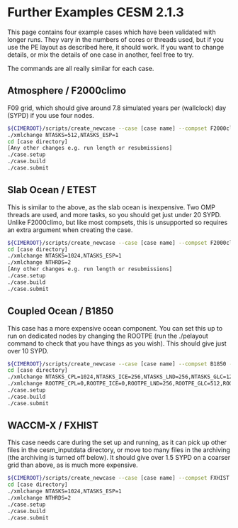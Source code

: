# Further Examples CESM 2.1.3

This page contains four example cases which have been validated with longer runs. They vary in the numbers of cores or threads used, but if you use the PE layout as described here, it should work. If you want to change details, or mix the details of one case in another, feel free to try.

The commands are all really similar for each case.

## Atmosphere / F2000climo

F09 grid, which should give around 7.8 simulated years per (wallclock) day (SYPD) if you use four nodes.

```bash
${CIMEROOT}/scripts/create_newcase --case [case name] --compset F2000climo --res f09_f09_mg17 --walltime [enough time] --project [project code]
./xmlchange NTASKS=512,NTASKS_ESP=1
cd [case directory]
[Any other changes e.g. run length or resubmissions]
./case.setup
./case.build
./case.submit
```

## Slab Ocean / ETEST

This is similar to the above, as the slab ocean is inexpensive. Two OMP threads are used, and more tasks, so you should get just under 20 SYPD. Unlike F2000climo, but like most compsets, this is unsupported so requires an extra argument when creating the case.

```bash
${CIMEROOT}/scripts/create_newcase --case [case name] --compset F2000climo --res f09_f09_mg17 --walltime [enough time] --project [project code] --run-unsupported
cd [case directory]
./xmlchange NTASKS=1024,NTASKS_ESP=1
./xmlchange NTHRDS=2
[Any other changes e.g. run length or resubmissions]
./case.setup
./case.build
./case.submit
```

## Coupled Ocean / B1850

This case has a more expensive ocean component. You can set this up to run on dedicated nodes by changing the ROOTPE (run the ./pelayout command to check that you have things as you wish). This should give just over 10 SYPD.

```bash
${CIMEROOT}/scripts/create_newcase --case [case name] --compset B1850 --res f09_g17 --walltime [enough time] --project [project name]
cd [case directory]
./xmlchange NTASKS_CPL=1024,NTASKS_ICE=256,NTASKS_LND=256,NTASKS_GLC=128,NTASKS_ROF=128,NTASKS_WAV=256,NTASKS_OCN=512,NTASKS_ATM=1024
./xmlchange ROOTPE_CPL=0,ROOTPE_ICE=0,ROOTPE_LND=256,ROOTPE_GLC=512,ROOTPE_ROF=640,ROOTPE_WAV=768,ROOTPE_OCN=1024,ROOTPE_ATM=0
./case.setup
./case.build
./case.submit
```

## WACCM-X / FXHIST

This case needs care during the set up and running, as it can pick up other files in the cesm_inputdata directory, or move too many files in the archiving (the archiving is turned off below). It should give over 1.5 SYPD on a coarser grid than above, as is much more expensive.

```bash
${CIMEROOT}/scripts/create_newcase --case [case name] --compset FXHIST --res f19_f19_mg16 --walltime [enough time] --project [project name] --run-unsupported
cd [case directory]
./xmlchange NTASKS=1024,NTASKS_ESP=1
./xmlchange NTHRDS=2
./case.setup
./case.build
./case.submit
```

